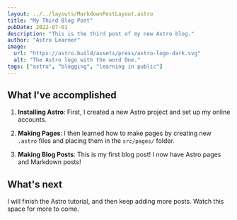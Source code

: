 ```yaml
---
layout: ../../layouts/MarkdownPostLayout.astro
title: "My Third Blog Post"
pubDate: 2022-07-01
description: "This is the third post of my new Astro blog."
author: "Astro Learner"
image:
  url: "https://astro.build/assets/press/astro-logo-dark.svg"
  alt: "The Astro logo with the word One."
tags: ["astro", "blogging", "learning in public"]
---
```


## What I've accomplished

1. **Installing Astro**: First, I created a new Astro project and set up my online accounts.

2. **Making Pages**: I then learned how to make pages by creating new `.astro` files and placing them in the `src/pages/` folder.

3. **Making Blog Posts**: This is my first blog post! I now have Astro pages and Markdown posts!

## What's next

I will finish the Astro tutorial, and then keep adding more posts. Watch this space for more to come.
